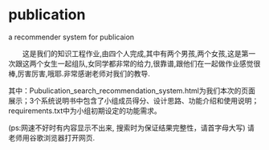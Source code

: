 # publication
a recommender system for publicaion

　　这是我们的知识工程作业,由四个人完成,其中有两个男孩,两个女孩,这是第一次跟这两个女生一起组队,女同学都非常的给力,很靠谱,跟他们在一起做作业感觉很棒,厉害厉害,哦耶.非常感谢老师对我们的教导.  

  其中：Pubulication_search_recommendation_system.html为我们本次的页面展示；3个系统说明书中包含了小组成员得分、设计思路、功能介绍和使用说明；requirements.txt中为小组初期设定的功能需求。

  (ps:网速不好时有内容显示不出来, 搜索时为保证结果完整性，请首字母大写)
  请老师用谷歌浏览器打开网页.
